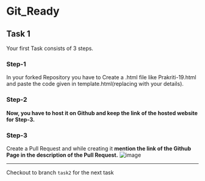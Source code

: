 # Git_Ready

## Task 1
Your first Task consists of 3 steps.

### Step-1
In your forked Repository you have to Create a <github-username>.html file like Prakriti-19.html and paste the code given in template.html(replacing with your details).
  
 ### Step-2
<b>Now, you have to host it on Github and keep the link of the hosted website for Step-3.</b>

### Step-3
Create a Pull Request and while creating it <b>mention the link of the Github Page in the description of the Pull Request.</b>
![image](https://user-images.githubusercontent.com/74846797/149649303-5670735d-0802-4d76-954d-58dbcdf72483.png)


<hr>

Checkout to branch `task2` for the next task
